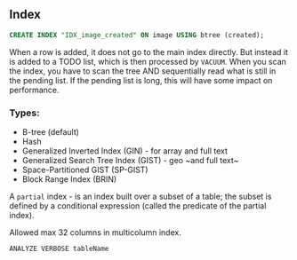 Index
-

````sql
CREATE INDEX "IDX_image_created" ON image USING btree (created);
````

When a row is added, it does not go to the main index directly.
But instead it is added to a TODO list, which is then processed by `VACUUM`.
When you scan the index, you have to scan the tree AND
sequentially read what is still in the pending list.
If the pending list is long, this will have some impact on performance.

### Types:

* B-tree (default)
* Hash
* Generalized Inverted Index (GIN) - for array and full text
* Generalized Search Tree Index (GIST) - geo ~and full text~
* Space-Partitioned GIST (SP-GIST)
* Block Range Index (BRIN)

A `partial` index - is an index built over a subset of a table;
the subset is defined by a conditional expression (called the predicate of the partial index).

Allowed max 32 columns in multicolumn index.

`ANALYZE VERBOSE tableName`

